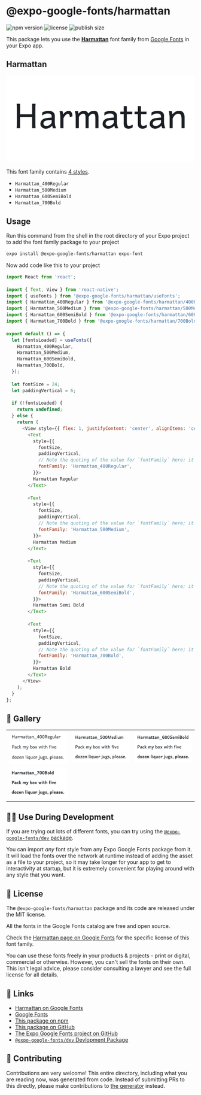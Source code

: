 # @expo-google-fonts/harmattan

![npm version](https://flat.badgen.net/npm/v/@expo-google-fonts/harmattan)
![license](https://flat.badgen.net/github/license/expo/google-fonts)
![publish size](https://flat.badgen.net/packagephobia/install/@expo-google-fonts/harmattan)

This package lets you use the [**Harmattan**](https://fonts.google.com/specimen/Harmattan) font family from [Google Fonts](https://fonts.google.com/) in your Expo app.

## Harmattan

![Harmattan](./font-family.png)

This font family contains [4 styles](#-gallery).

- `Harmattan_400Regular`
- `Harmattan_500Medium`
- `Harmattan_600SemiBold`
- `Harmattan_700Bold`

## Usage

Run this command from the shell in the root directory of your Expo project to add the font family package to your project
```sh
expo install @expo-google-fonts/harmattan expo-font
```

Now add code like this to your project
```js
import React from 'react';

import { Text, View } from 'react-native';
import { useFonts } from '@expo-google-fonts/harmattan/useFonts';
import { Harmattan_400Regular } from '@expo-google-fonts/harmattan/400Regular';
import { Harmattan_500Medium } from '@expo-google-fonts/harmattan/500Medium';
import { Harmattan_600SemiBold } from '@expo-google-fonts/harmattan/600SemiBold';
import { Harmattan_700Bold } from '@expo-google-fonts/harmattan/700Bold';

export default () => {
  let [fontsLoaded] = useFonts({
    Harmattan_400Regular,
    Harmattan_500Medium,
    Harmattan_600SemiBold,
    Harmattan_700Bold,
  });

  let fontSize = 24;
  let paddingVertical = 6;

  if (!fontsLoaded) {
    return undefined;
  } else {
    return (
      <View style={{ flex: 1, justifyContent: 'center', alignItems: 'center' }}>
        <Text
          style={{
            fontSize,
            paddingVertical,
            // Note the quoting of the value for `fontFamily` here; it expects a string!
            fontFamily: 'Harmattan_400Regular',
          }}>
          Harmattan Regular
        </Text>

        <Text
          style={{
            fontSize,
            paddingVertical,
            // Note the quoting of the value for `fontFamily` here; it expects a string!
            fontFamily: 'Harmattan_500Medium',
          }}>
          Harmattan Medium
        </Text>

        <Text
          style={{
            fontSize,
            paddingVertical,
            // Note the quoting of the value for `fontFamily` here; it expects a string!
            fontFamily: 'Harmattan_600SemiBold',
          }}>
          Harmattan Semi Bold
        </Text>

        <Text
          style={{
            fontSize,
            paddingVertical,
            // Note the quoting of the value for `fontFamily` here; it expects a string!
            fontFamily: 'Harmattan_700Bold',
          }}>
          Harmattan Bold
        </Text>
      </View>
    );
  }
};

```

## 🔡 Gallery


||||
|-|-|-|
|![Harmattan_400Regular](./Harmattan_400Regular.ttf.png)|![Harmattan_500Medium](./Harmattan_500Medium.ttf.png)|![Harmattan_600SemiBold](./Harmattan_600SemiBold.ttf.png)||
|![Harmattan_700Bold](./Harmattan_700Bold.ttf.png)||||


## 👩‍💻 Use During Development

If you are trying out lots of different fonts, you can try using the [`@expo-google-fonts/dev` package](https://github.com/expo/google-fonts/tree/master/font-packages/dev#readme).

You can import *any* font style from any Expo Google Fonts package from it. It will load the fonts
over the network at runtime instead of adding the asset as a file to your project, so it may take longer
for your app to get to interactivity at startup, but it is extremely convenient
for playing around with any style that you want.

## 📖 License

The `@expo-google-fonts/harmattan` package and its code are released under the MIT license.

All the fonts in the Google Fonts catalog are free and open source.

Check the [Harmattan page on Google Fonts](https://fonts.google.com/specimen/Harmattan) for the specific license of this font family.

You can use these fonts freely in your products & projects - print or digital, commercial or otherwise. However, you can't sell the fonts on their own. This isn't legal advice, please consider consulting a lawyer and see the full license for all details.

## 🔗 Links

- [Harmattan on Google Fonts](https://fonts.google.com/specimen/Harmattan)
- [Google Fonts](https://fonts.google.com/)
- [This package on npm](https://www.npmjs.com/package/@expo-google-fonts/harmattan)
- [This package on GitHub](https://github.com/expo/google-fonts/tree/master/font-packages/harmattan)
- [The Expo Google Fonts project on GitHub](https://github.com/expo/google-fonts)
- [`@expo-google-fonts/dev` Devlopment Package](https://github.com/expo/google-fonts/tree/master/font-packages/dev)

## 🤝 Contributing

Contributions are very welcome! This entire directory, including what you are reading now, was generated from code. Instead of submitting PRs to this directly, please make contributions to [the generator](https://github.com/expo/google-fonts/tree/master/packages/generator) instead.
